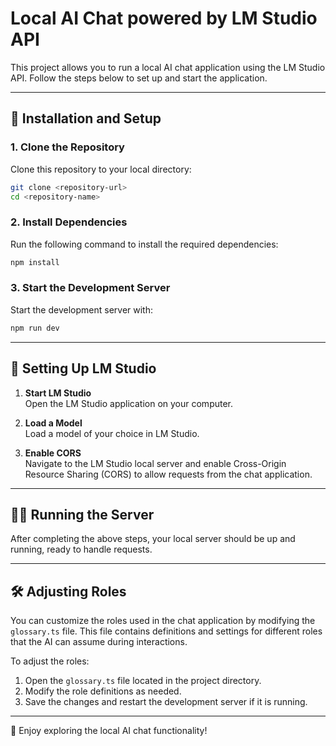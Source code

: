 # Local AI Chat powered by LM Studio API

This project allows you to run a local AI chat application using the LM Studio API. Follow the steps below to set up and start the application.

---

## 🚀 Installation and Setup

### 1. Clone the Repository
Clone this repository to your local directory:
```bash
git clone <repository-url>
cd <repository-name>
```

### 2. Install Dependencies
Run the following command to install the required dependencies:
```bash
npm install
```

### 3. Start the Development Server
Start the development server with:
```bash
npm run dev
```

---

## 🧠 Setting Up LM Studio

1. **Start LM Studio**  
   Open the LM Studio application on your computer.

2. **Load a Model**  
   Load a model of your choice in LM Studio.

3. **Enable CORS**  
   Navigate to the LM Studio local server and enable Cross-Origin Resource Sharing (CORS) to allow requests from the chat application.

---

## 🏃‍♂️ Running the Server

After completing the above steps, your local server should be up and running, ready to handle requests.

---

## 🛠 Adjusting Roles

You can customize the roles used in the chat application by modifying the `glossary.ts` file. This file contains definitions and settings for different roles that the AI can assume during interactions.

To adjust the roles:

1. Open the `glossary.ts` file located in the project directory.
2. Modify the role definitions as needed.
3. Save the changes and restart the development server if it is running.

---

🎉 Enjoy exploring the local AI chat functionality!